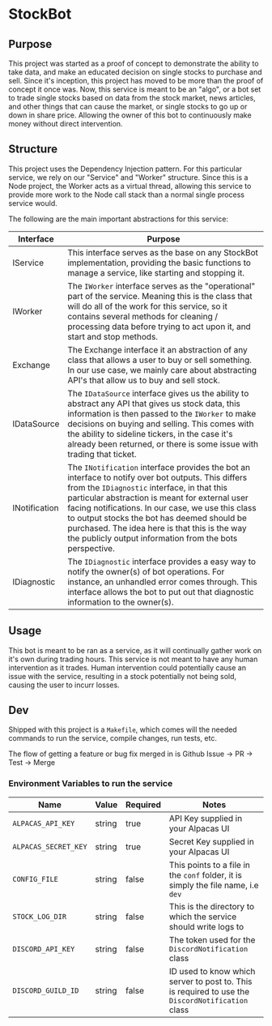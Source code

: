 # StockBot

## Purpose

This project was started as a proof of concept to demonstrate the ability to take data, and make an educated decision on single stocks to purchase and sell. Since it's inception, this project has moved to be more than the proof of concept it once was. Now, this service is meant to be an "algo", or a bot set to trade single stocks based on data from the stock market, news articles, and other things that can cause the market, or single stocks to go up or down in share price. Allowing the owner of this bot to continuously make money without direct intervention.


## Structure

This project uses the Dependency Injection pattern. For this particular service, we rely on our "Service" and "Worker" structure. Since this is a Node project, the Worker acts as a virtual thread, allowing this service to provide more work to the Node call stack than a normal single process service would. 

The following are the main important abstractions for this service:

| Interface | Purpose |
| --------- | ------- |
| IService  | This interface serves as the base on any StockBot implementation, providing the basic functions to manage a service, like starting and stopping it. |
| IWorker   | The `IWorker` interface serves as the "operational" part of the service. Meaning this is the class that will do all of the work for this service, so it contains several methods for cleaning / processing data before trying to act upon it, and start and stop methods. |
| Exchange | The Exchange interface it an abstraction of any class that allows a user to buy or sell something. In our use case, we mainly care about abstracting API's that allow us to buy and sell stock. |
| IDataSource | The `IDataSource` interface gives us the ability to abstract any API that gives us stock data, this information is then passed to the `IWorker` to make decisions on buying and selling. This comes with the ability to sideline tickers, in the case it's already been returned, or there is some issue with trading that ticket. |
| INotification | The `INotification` interface provides the bot an interface to notify over bot outputs. This differs from the `IDiagnostic` interface, in that this particular abstraction is meant for external user facing notifications. In our case, we use this class to output stocks the bot has deemed should be purchased. The idea here is that this is the way the publicly output information from the bots perspective. |
| IDiagnostic | The `IDiagnostic` interface provides a easy way to notify the owner(s) of bot operations. For instance, an unhandled error comes through. This interface allows the bot to put out that diagnostic information to the owner(s). |

## Usage

This bot is meant to be ran as a service, as it will continually gather work on it's own during trading hours. This service is not meant to have any human intervention as it trades. Human intervention could potentially cause an issue with the service, resulting in a stock potentially not being sold, causing the user to incurr losses.

## Dev

Shipped with this project is a `Makefile`, which comes will the needed commands to run the service, compile changes, run tests, etc. 

The flow of getting a feature or bug fix merged in is Github Issue -> PR -> Test -> Merge

### Environment Variables to run the service

| Name | Value | Required | Notes |
| ---- | ----- | -------- | ----- |
| `ALPACAS_API_KEY` | string | true | API Key supplied in your Alpacas UI |
| `ALPACAS_SECRET_KEY` | string | true | Secret Key supplied in your Alpacas UI |
| `CONFIG_FILE` | string | false | This points to a file in the `conf` folder, it is simply the file name, i.e `dev` |
| `STOCK_LOG_DIR` | string | false | This is the directory to which the service should write logs to |
| `DISCORD_API_KEY` | string | false | The token used for the `DiscordNotification` class |
| `DISCORD_GUILD_ID` | string | false | ID used to know which server to post to. This is required to use the `DiscordNotification` class |
